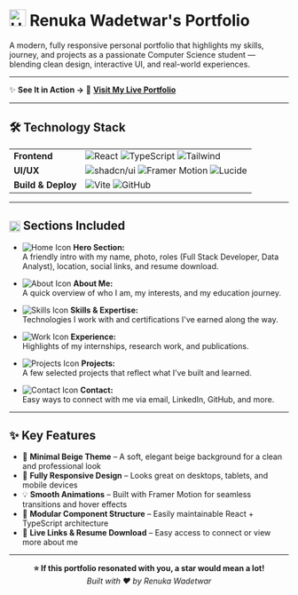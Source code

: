 # <img src="https://tse3.mm.bing.net/th?id=OIP.DYnuie57-javRgOHUBLpfAHaHa&pid=Api&P=0&h=180" alt="Heart Icon" width="30" height="30"/> Renuka Wadetwar's Portfolio

A modern, fully responsive personal portfolio that highlights my skills, journey, and projects as a passionate Computer Science student — blending clean design, interactive UI, and real-world experiences.

---

✨ **See It in Action →** 🔗 [**Visit My Live Portfolio**](https://renukawadetwar.vercel.app/)

---

## 🛠️ Technology Stack

<table>
<tr>
<td><strong>Frontend</strong></td>
<td>
<img src="https://img.shields.io/badge/React-20232A?style=flat&logo=react&logoColor=61DAFB" alt="React"/>
<img src="https://img.shields.io/badge/TypeScript-007ACC?style=flat&logo=typescript&logoColor=white" alt="TypeScript"/>
<img src="https://img.shields.io/badge/Tailwind_CSS-38B2AC?style=flat&logo=tailwind-css&logoColor=white" alt="Tailwind"/>
</td>
</tr>
<tr>
<td><strong>UI/UX</strong></td>
<td>
<img src="https://img.shields.io/badge/shadcn/ui-000000?style=flat&logo=shadcnui&logoColor=white" alt="shadcn/ui"/>
<img src="https://img.shields.io/badge/Framer_Motion-0055FF?style=flat&logo=framer&logoColor=white" alt="Framer Motion"/>
<img src="https://img.shields.io/badge/Lucide_Icons-F56565?style=flat&logo=lucide&logoColor=white" alt="Lucide"/>
</td>
</tr>
<tr>
<td><strong>Build & Deploy</strong></td>
<td>
<img src="https://img.shields.io/badge/Vite-646CFF?style=flat&logo=vite&logoColor=white" alt="Vite"/>
<img src="https://img.shields.io/badge/GitHub-100000?style=flat&logo=github&logoColor=white" alt="GitHub"/>
</td>
</tr>
</table>

---

<h2>
  <img src="https://tse4.mm.bing.net/th?id=OIP.9mDVfeO5Cwz6nX0VkXIhUgHaHa&pid=Api&P=0&h=180" alt="Section Icon" width="20" style="vertical-align: middle;"/> Sections Included
</h2>

- <img src="https://img.icons8.com/ios-filled/20/000000/home.png" alt="Home Icon"/> **Hero Section:**  
  A friendly intro with my name, photo, roles (Full Stack Developer, Data Analyst), location, social links, and resume download.

- <img src="https://img.icons8.com/ios-filled/20/000000/about.png" alt="About Icon"/> **About Me:**  
  A quick overview of who I am, my interests, and my education journey.

- <img src="https://img.icons8.com/ios-filled/20/000000/code.png" alt="Skills Icon"/> **Skills & Expertise:**  
  Technologies I work with and certifications I've earned along the way.

- <img src="https://img.icons8.com/ios-filled/20/000000/work.png" alt="Work Icon"/> **Experience:**  
  Highlights of my internships, research work, and publications.

- <img src="https://img.icons8.com/ios-filled/20/000000/project.png" alt="Projects Icon"/> **Projects:**  
  A few selected projects that reflect what I’ve built and learned.

- <img src="https://img.icons8.com/ios-filled/20/000000/phone-message.png" alt="Contact Icon"/> **Contact:**  
  Easy ways to connect with me via email, LinkedIn, GitHub, and more.

---

## ✨ Key Features

- 🎨 **Minimal Beige Theme** – A soft, elegant beige background for a clean and professional look  
- 📱 **Fully Responsive Design** – Looks great on desktops, tablets, and mobile devices  
- 💡 **Smooth Animations** – Built with Framer Motion for seamless transitions and hover effects  
- 🧩 **Modular Component Structure** – Easily maintainable React + TypeScript architecture  
- 🔗 **Live Links & Resume Download** – Easy access to connect or view more about me  

---

<div align="center">

**⭐ If this portfolio resonated with you, a star would mean a lot!**  
*Built with ❤️ by Renuka Wadetwar*

</div>
